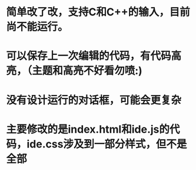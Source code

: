 # 简单改了改，支持C和C++的输入，目前尚不能运行。
# 可以保存上一次编辑的代码，有代码高亮，（主题和高亮不好看勿喷:)
# 没有设计运行的对话框，可能会更复杂
# 主要修改的是index.html和ide.js的代码，ide.css涉及到一部分样式，但不是全部
